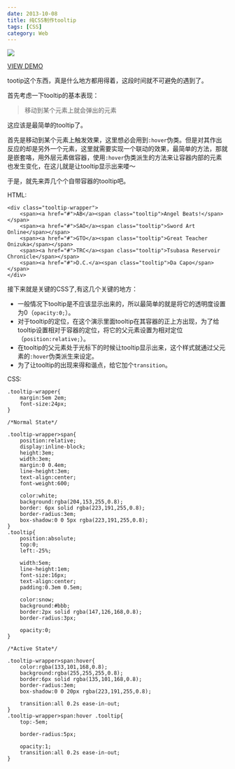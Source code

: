 ```yaml
---
date: 2013-10-08
title: 纯CSS制作tooltip
tags: [CSS]
category: Web
---
```



![][demo-pure-css-tooltip-capture]

[VIEW DEMO][demo-pure-css-tooltip]

tootip这个东西，真是什么地方都用得着，这段时间就不可避免的遇到了。

首先考虑一下tooltip的基本表现：

> 移动到某个元素上就会弹出的元素

这应该是最简单的tooltip了。

首先是移动到某个元素上触发效果，这里想必会用到`:hover`伪类。但是对其作出反应的却是另外一个元素，这里就需要实现一个联动的效果，最简单的方法，那就是嵌套咯，用外层元素做容器，使用`:hover`伪类派生的方法来让容器内部的元素也发生变化，在这儿就是让tooltip显示出来喽～

于是，就先来弄几个个自带容器的tooltip吧。

HTML:

    <div class="tooltip-wrapper">
        <span><a href="#">AB</a><span class="tooltip">Angel Beats!</span></span>
        <span><a href="#">SAO</a><span class="tooltip">Sword Art Online</span></span>
        <span><a href="#">GTO</a><span class="tooltip">Great Teacher Onizuka</span></span>
        <span><a href="#">TRC</a><span class="tooltip">Tsubasa Reservoir Chronicle</span></span>
        <span><a href="#">D.C.</a><span class="tooltip">Da Capo</span></span>
    </div>

接下来就是关键的CSS了,有这几个关键的地方：

* 一般情况下tooltip是不应该显示出来的，所以最简单的就是将它的透明度设置为0（`opacity:0;`）。
* 对于tooltip的定位，在这个演示里面tooltip在其容器的正上方出现，为了给tooltip设置相对于容器的定位，将它的父元素设置为相对定位（`position:relative;`）。
* 在tooltip的父元素处于光标下的时候让tooltip显示出来，这个样式就通过父元素的`:hover`伪类派生来设定。
* 为了让tooltip的出现来得和谐点，给它加个`transition`。

CSS:

    .tooltip-wrapper{
        margin:5em 2em;
        font-size:24px;
    }

    /*Normal State*/

    .tooltip-wrapper>span{
        position:relative;
        display:inline-block;
        height:3em;
        width:3em;
        margin:0 0.4em;
        line-height:3em;
        text-align:center;
        font-weight:600;

        color:white;
        background:rgba(204,153,255,0.8);
        border: 6px solid rgba(223,191,255,0.8);
        border-radius:3em;
        box-shadow:0 0 5px rgba(223,191,255,0.8);
    }
    .tooltip{
        position:absolute;
        top:0;
        left:-25%;

        width:5em;
        line-height:1em;
        font-size:16px;
        text-align:center;
        padding:0.3em 0.5em;

        color:snow;
        background:#bbb;
        border:2px solid rgba(147,126,168,0.8);
        border-radius:3px;

        opacity:0;
    }

    /*Active State*/

    .tooltip-wrapper>span:hover{
        color:rgba(133,101,168,0.8);
        background:rgba(255,255,255,0.8);
        border:6px solid rgba(135,101,168,0.8);
        border-radius:3em;
        box-shadow:0 0 20px rgba(223,191,255,0.8);

        transition:all 0.2s ease-in-out;
    }
    .tooltip-wrapper>span:hover .tooltip{
        top:-5em;

        border-radius:5px;

        opacity:1;
        transition:all 0.2s ease-in-out;
    }

[demo-pure-css-tooltip-capture]: ../../static/image/demo-pure-css-tooltip.jpg
[demo-pure-css-tooltip]: http://frantic1048.com/pages/demo-pure-css-tooltip/demo-pure-css-tooltip.html "View Demo"
